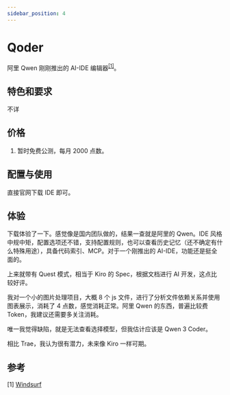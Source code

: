 ```yaml
---
sidebar_position: 4
---
```


# Qoder

阿里 Qwen 刚刚推出的 AI-IDE 编辑器<sup>[[1]](#参考)</sup>。

## 特色和要求

不详

## 价格
1. 暂时免费公测，每月 2000 点数。

## 配置与使用

直接官网下载 IDE 即可。

## 体验

下载体验了一下。感觉像是国内团队做的，结果一查就是阿里的 Qwen。IDE 风格中规中矩，配置选项还不错，支持配置规则，也可以查看历史记忆（还不确定有什么特殊用途），具备代码索引、MCP。对于一个刚推出的 AI-IDE，功能还是挺全面的。

上来就带有 Quest 模式，相当于 Kiro 的 Spec，根据文档进行 AI 开发，这点比较好评。

我对一个小的图片处理项目，大概 8 个 js 文件，进行了分析文件依赖关系并使用图表展示，消耗了 4 点数，感觉消耗正常。阿里 Qwen 的东西，普遍比较费 Token，我建议还需要多关注消耗。

唯一我觉得缺陷，就是无法查看选择模型，但我估计应该是 Qwen 3 Coder。

相比 Trae，我认为很有潜力，未来像 Kiro 一样可期。

## 参考

[1]&nbsp;[Windsurf](https://qoder.com)

